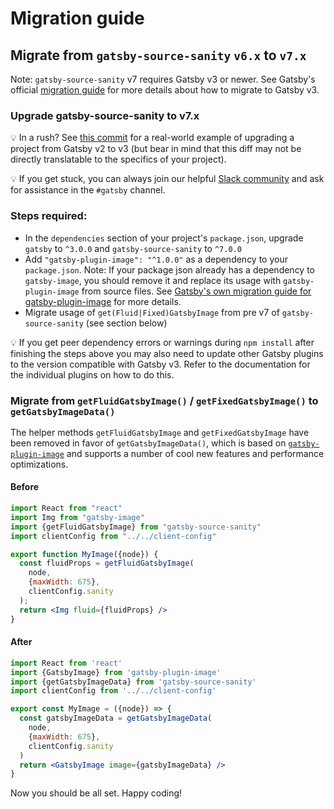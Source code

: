 # Migration guide

## Migrate from `gatsby-source-sanity` `v6.x` to `v7.x`

Note: `gatsby-source-sanity` v7 requires Gatsby v3 or newer. See Gatsby's official [migration guide](https://www.gatsbyjs.com/docs/reference/release-notes/migrating-from-v2-to-v3/) for more details about how to migrate to Gatsby v3.

### Upgrade gatsby-source-sanity to v7.x

💡 In a rush? See [this commit](https://github.com/sanity-io/sanity-template-gatsby-portfolio/commit/7534bb67f9ec627431a4e62b352b02bb1e033fb6) for a real-world example of upgrading a project from Gatsby v2 to v3 (but bear in mind that this diff may not be directly translatable to the specifics of your project).

💡 If you get stuck, you can always join our helpful [Slack community](http://slack.sanity.io/) and ask for assistance in the `#gatsby` channel.

### Steps required:
- In the `dependencies` section of your project's `package.json`, upgrade `gatsby` to `^3.0.0` and `gatsby-source-sanity` to `^7.0.0`
- Add `"gatsby-plugin-image": "^1.0.0"` as a dependency to your `package.json`.
  Note: If your package json already has a dependency to `gatsby-image`, you should remove it and replace its usage with `gatsby-plugin-image` from source files. See [Gatsby's own migration guide for gatsby-plugin-image](https://www.gatsbyjs.com/docs/reference/release-notes/image-migration-guide/) for more details.
- Migrate usage of `get(Fluid|Fixed)GatsbyImage` from pre v7 of `gatsby-source-sanity` (see section below)

💡️ If you get peer dependency errors or warnings during `npm install` after finishing the steps above you may also need to update other Gatsby plugins to the version compatible with Gatsby v3. Refer to the documentation for the individual plugins on how to do this.

### Migrate from `getFluidGatsbyImage()` / `getFixedGatsbyImage()` to `getGatsbyImageData()`

The helper methods `getFluidGatsbyImage` and `getFixedGatsbyImage` have been removed in favor of `getGatsbyImageData()`, which is based on [`gatsby-plugin-image`](https://www.gatsbyjs.com/plugins/gatsby-plugin-image) and supports a number of cool new features and performance optimizations.

#### Before
```jsx
import React from "react"
import Img from "gatsby-image"
import {getFluidGatsbyImage} from "gatsby-source-sanity"
import clientConfig from "../../client-config"

export function MyImage({node}) {
  const fluidProps = getFluidGatsbyImage(
    node,
    {maxWidth: 675},
    clientConfig.sanity
  );
  return <Img fluid={fluidProps} />
}
```
#### After
```jsx
import React from 'react'
import {GatsbyImage} from 'gatsby-plugin-image'
import {getGatsbyImageData} from 'gatsby-source-sanity'
import clientConfig from '../../client-config'

export const MyImage = ({node}) => {
  const gatsbyImageData = getGatsbyImageData(
    node,
    {maxWidth: 675},
    clientConfig.sanity
  )
  return <GatsbyImage image={gatsbyImageData} />
}
```

Now you should be all set. Happy coding!
